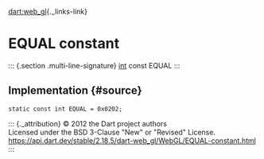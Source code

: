 [dart:web\_gl](../../dart-web_gl/dart-web_gl-library){._links-link}

EQUAL constant
==============

::: {.section .multi-line-signature}
[int](../../dart-core/int-class) const EQUAL
:::

Implementation {#source}
--------------

``` {.language-dart data-language="dart"}
static const int EQUAL = 0x0202;
```

::: {._attribution}
© 2012 the Dart project authors\
Licensed under the BSD 3-Clause \"New\" or \"Revised\" License.\
<https://api.dart.dev/stable/2.18.5/dart-web_gl/WebGL/EQUAL-constant.html>
:::
